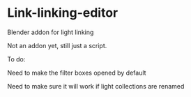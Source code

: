 # Link-linking-editor
Blender addon for light linking


Not an addon yet, still just a script.

To do: 

Need to make the filter boxes opened by default

Need to make sure it will work if light collections are renamed

